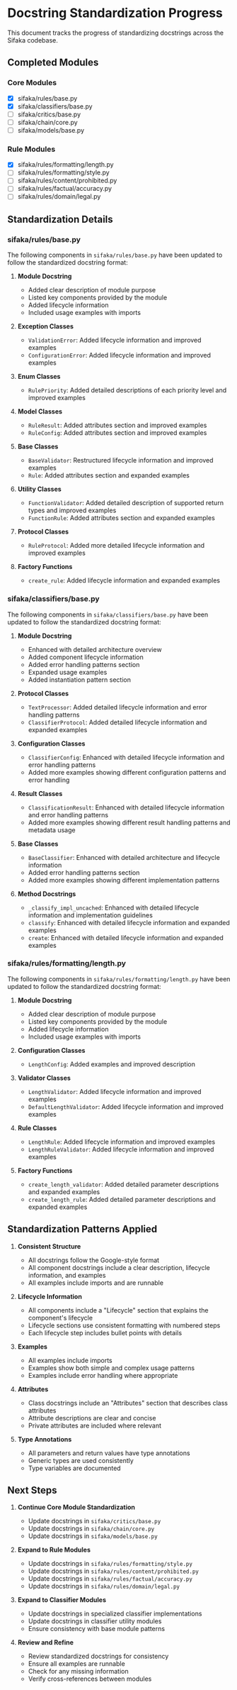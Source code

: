 # Docstring Standardization Progress

This document tracks the progress of standardizing docstrings across the Sifaka codebase.

## Completed Modules

### Core Modules
- [x] sifaka/rules/base.py
- [x] sifaka/classifiers/base.py
- [ ] sifaka/critics/base.py
- [ ] sifaka/chain/core.py
- [ ] sifaka/models/base.py

### Rule Modules
- [x] sifaka/rules/formatting/length.py
- [ ] sifaka/rules/formatting/style.py
- [ ] sifaka/rules/content/prohibited.py
- [ ] sifaka/rules/factual/accuracy.py
- [ ] sifaka/rules/domain/legal.py

## Standardization Details

### sifaka/rules/base.py

The following components in `sifaka/rules/base.py` have been updated to follow the standardized docstring format:

1. **Module Docstring**
   - Added clear description of module purpose
   - Listed key components provided by the module
   - Added lifecycle information
   - Included usage examples with imports

2. **Exception Classes**
   - `ValidationError`: Added lifecycle information and improved examples
   - `ConfigurationError`: Added lifecycle information and improved examples

3. **Enum Classes**
   - `RulePriority`: Added detailed descriptions of each priority level and improved examples

4. **Model Classes**
   - `RuleResult`: Added attributes section and improved examples
   - `RuleConfig`: Added attributes section and improved examples

5. **Base Classes**
   - `BaseValidator`: Restructured lifecycle information and improved examples
   - `Rule`: Added attributes section and expanded examples

6. **Utility Classes**
   - `FunctionValidator`: Added detailed description of supported return types and improved examples
   - `FunctionRule`: Added attributes section and expanded examples

7. **Protocol Classes**
   - `RuleProtocol`: Added more detailed lifecycle information and improved examples

8. **Factory Functions**
   - `create_rule`: Added lifecycle information and expanded examples

### sifaka/classifiers/base.py

The following components in `sifaka/classifiers/base.py` have been updated to follow the standardized docstring format:

1. **Module Docstring**
   - Enhanced with detailed architecture overview
   - Added component lifecycle information
   - Added error handling patterns section
   - Expanded usage examples
   - Added instantiation pattern section

2. **Protocol Classes**
   - `TextProcessor`: Added detailed lifecycle information and error handling patterns
   - `ClassifierProtocol`: Added detailed lifecycle information and expanded examples

3. **Configuration Classes**
   - `ClassifierConfig`: Enhanced with detailed lifecycle information and error handling patterns
   - Added more examples showing different configuration patterns and error handling

4. **Result Classes**
   - `ClassificationResult`: Enhanced with detailed lifecycle information and error handling patterns
   - Added more examples showing different result handling patterns and metadata usage

5. **Base Classes**
   - `BaseClassifier`: Enhanced with detailed architecture and lifecycle information
   - Added error handling patterns section
   - Added more examples showing different implementation patterns

6. **Method Docstrings**
   - `_classify_impl_uncached`: Enhanced with detailed lifecycle information and implementation guidelines
   - `classify`: Enhanced with detailed lifecycle information and expanded examples
   - `create`: Enhanced with detailed lifecycle information and expanded examples

### sifaka/rules/formatting/length.py

The following components in `sifaka/rules/formatting/length.py` have been updated to follow the standardized docstring format:

1. **Module Docstring**
   - Added clear description of module purpose
   - Listed key components provided by the module
   - Added lifecycle information
   - Included usage examples with imports

2. **Configuration Classes**
   - `LengthConfig`: Added examples and improved description

3. **Validator Classes**
   - `LengthValidator`: Added lifecycle information and improved examples
   - `DefaultLengthValidator`: Added lifecycle information and improved examples

4. **Rule Classes**
   - `LengthRule`: Added lifecycle information and improved examples
   - `LengthRuleValidator`: Added lifecycle information and improved examples

5. **Factory Functions**
   - `create_length_validator`: Added detailed parameter descriptions and expanded examples
   - `create_length_rule`: Added detailed parameter descriptions and expanded examples

## Standardization Patterns Applied

1. **Consistent Structure**
   - All docstrings follow the Google-style format
   - All component docstrings include a clear description, lifecycle information, and examples
   - All examples include imports and are runnable

2. **Lifecycle Information**
   - All components include a "Lifecycle" section that explains the component's lifecycle
   - Lifecycle sections use consistent formatting with numbered steps
   - Each lifecycle step includes bullet points with details

3. **Examples**
   - All examples include imports
   - Examples show both simple and complex usage patterns
   - Examples include error handling where appropriate

4. **Attributes**
   - Class docstrings include an "Attributes" section that describes class attributes
   - Attribute descriptions are clear and concise
   - Private attributes are included where relevant

5. **Type Annotations**
   - All parameters and return values have type annotations
   - Generic types are used consistently
   - Type variables are documented

## Next Steps

1. **Continue Core Module Standardization**
   - Update docstrings in `sifaka/critics/base.py`
   - Update docstrings in `sifaka/chain/core.py`
   - Update docstrings in `sifaka/models/base.py`

2. **Expand to Rule Modules**
   - Update docstrings in `sifaka/rules/formatting/style.py`
   - Update docstrings in `sifaka/rules/content/prohibited.py`
   - Update docstrings in `sifaka/rules/factual/accuracy.py`
   - Update docstrings in `sifaka/rules/domain/legal.py`

3. **Expand to Classifier Modules**
   - Update docstrings in specialized classifier implementations
   - Update docstrings in classifier utility modules
   - Ensure consistency with base module patterns

4. **Review and Refine**
   - Review standardized docstrings for consistency
   - Ensure all examples are runnable
   - Check for any missing information
   - Verify cross-references between modules
